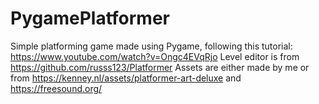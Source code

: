 # PygamePlatformer

Simple platforming game made using Pygame, following this tutorial: https://www.youtube.com/watch?v=Ongc4EVqRjo
Level editor is from https://github.com/russs123/Platformer
Assets are either made by me or from https://kenney.nl/assets/platformer-art-deluxe and https://freesound.org/
